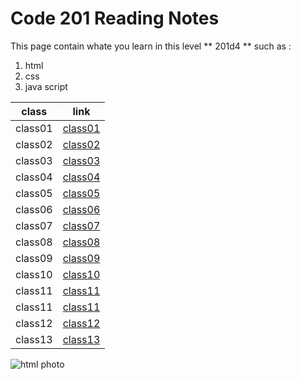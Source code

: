 # Code 201 Reading Notes
 This page contain whate you learn in this level ** 201d4 ** such as :
1. html
2. css
3. java script




|class | link |
|------| -----|
|class01|[class01](https://haneenabudayeh.github.io/reading-notes/class01)|
|class02|[class02](https://haneenabudayeh.github.io/reading-notes/class02)|
|class03|[class03](https://haneenabudayeh.github.io/reading-notes/class03)|
|class04|[class04](https://haneenabudayeh.github.io/reading-notes/class04)|
|class05|[class05](https://haneenabudayeh.github.io/reading-notes/class05)|
|class06|[class06](https://haneenabudayeh.github.io/reading-notes/class06)|
|class07|[class07](https://haneenabudayeh.github.io/reading-notes/class07)|
|class08|[class08](https://haneenabudayeh.github.io/reading-notes/class08)|
|class09|[class09](https://haneenabudayeh.github.io/reading-notes/class09)|
|class10|[class10](https://haneenabudayeh.github.io/reading-notes/class10)|
|class11|[class11](https://haneenabudayeh.github.io/reading-notes/class11)|
|class11|[class11](https://haneenabudayeh.github.io/reading-notes/class11)|
|class12|[class12](https://haneenabudayeh.github.io/reading-notes/class12)|
|class13|[class13](https://haneenabudayeh.github.io/reading-notes/class13)|



![html photo](https://encrypted-tbn0.gstatic.com/images?q=tbn%3AANd9GcRh-IEn1DUnun4-iR_M_d5HnoRzNrNNPjGDJG5iMUw2Ii9eZUGI)